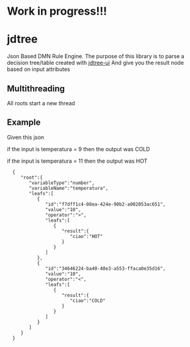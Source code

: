 # Work in progress!!!
# jdtree
Json Based DMN Rule Engine.
The purpose of this library is to parse a decision tree/table 
created with [jdtree-ui](https://github.com/mattskinosix/jdtree-ui)
And give you the result node based on input attributes 


## Multithreading 

All roots start a new thread


## Example

Given this json

if the input is temperatura = 9 then the output was COLD 

if the input is temperatura = 11 then the output was HOT 

      {
         "root":{
            "variableType":"number",
            "variableName":"temperatura",
            "leafs":[
               {
                  "id":"f7dff1c4-08ea-424e-90b2-a002053ac651",
                  "value":"10",
                  "operator":">",
                  "leafs":[
                     {
                        "result":{
                           "ciao":"HOT"
                        }
                     }
                  ]
               },
               {
                  "id":"34646224-ba40-40e3-a553-ffaca0e35d16",
                  "value":"10",
                  "operator":"<",
                  "leafs":[
                     {
                        "result":{
                           "ciao":"COLD"
                        }
                     }
                  ]
               }
            ]
         }
      }



 
